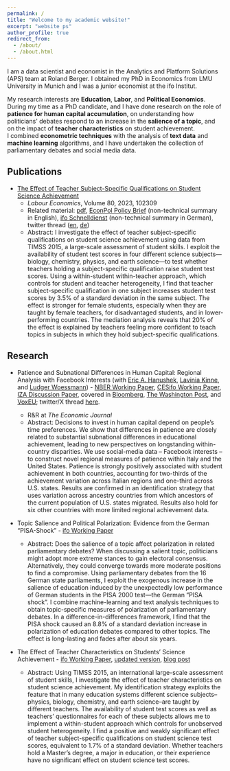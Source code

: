 ```yaml
---
permalink: /
title: "Welcome to my academic website!"
excerpt: "website ps"
author_profile: true
redirect_from: 
  - /about/
  - /about.html
---
```


I am a data scientist and economist in the Analytics and Platform Solutions (APS) team at Roland Berger. I obtained my PhD in Economics from LMU University in Munich and I was a junior economist at the ifo Institut.

My research interests are **Education**, **Labor**, and **Political Economics**.\
During my time as a PhD candidate, and I have done research on the role of **patience for human capital accumulation**, on understanding how politicians' debates respond to an increase in the **salience of a topic**, and on the impact of **teacher characteristics** on student achievement.\
I combined **econometric techniques** with the analysis of **text data** and **machine learning** algorithms, and I have undertaken the collection of parliamentary debates and social media data.

Publications
------
* [The Effect of Teacher Subject-Specific Qualifications on Student Science Achievement](https://www.sciencedirect.com/science/article/abs/pii/S0927537122001993?via%3Dihub)
	* *Labour Economics*, Volume 80, 2023, 102309
	* Related material: [pdf](https://psancassani.github.io/files/final_version_science_teachers.pdf), [EconPol Policy Brief](https://www.econpol.eu/publications/policy_brief_51) (non-technical summary in English), [ifo Schnelldienst](https://www.ifo.de/publikationen/2023/aufsatz-zeitschrift/fachspezifische-lehrkraftqualifikationen) (non-technical summary in German), twitter thread ([en](https://twitter.com/ifo_Education/status/1658788239954653184), [de](https://twitter.com/ifo_Bildung/status/1658757087860498434))
	* Abstract: I investigate the effect of teacher subject-specific qualifications on student science achievement using data from TIMSS 2015, a large-scale assessment of student skills. I exploit the availability of student test scores in four different science subjects—biology, chemistry, physics, and earth science—to test whether teachers holding a subject-specific qualification raise student test scores. Using a within-student within-teacher approach, which controls for student and teacher heterogeneity, I find that teacher subject-specific qualification in one subject increases student test scores by 3.5% of a standard deviation in the same subject. The effect is stronger for female students, especially when they are taught by female teachers, for disadvantaged students, and in lower-performing countries. The mediation analysis reveals that 20% of the effect is explained by teachers feeling more confident to teach topics in subjects in which they hold subject-specific qualifications.

Research
------
* Patience and Subnational Differences in Human Capital: Regional Analysis with Facebook Interests (with [Eric A. Hanushek](http://hanushek.stanford.edu/), [Lavinia Kinne](https://sites.google.com/view/laviniakinne/startseite), and [Ludger Woessmann](https://sites.google.com/view/woessmann-e)) - [NBER Working Paper](https://www.nber.org/papers/w31690), [CESifo Working Paper](https://www.cesifo.org/en/publications/2023/working-paper/can-patience-account-subnational-differences-student-achievement), [IZA Discussion Paper](https://www.iza.org/de/publications/dp/16458/can-patience-account-for-subnational-differences-in-student-achievement-regional-analysis-with-facebook-interests), covered in [Bloomberg](https://www.bloomberg.com/opinion/articles/2023-09-21/want-to-be-a-better-student-be-patient?cmpid%3D=socialflow-twitter-view&sref=htOHjx5Y), [The Washington Post](https://www.washingtonpost.com/business/2023/09/21/want-to-be-a-better-student-be-patient/7dbf4d96-587d-11ee-bf64-cd88fe7adc71_story.html), and [VoxEU](https://cepr.org/voxeu/columns/patience-and-north-south-divide-student-achievement-italy-and-us); twitter/X thread [here](https://x.com/Woessmann/status/1703638495623778567?s=20).
	* R&R at *The Economic Journal* 
	* Abstract: Decisions to invest in human capital depend on people’s time preferences. We show that differences in patience are closely related to substantial subnational differences in educational achievement, leading to new perspectives on longstanding within-country disparities. We use social-media data – Facebook interests – to construct novel regional measures of patience within Italy and the United States. Patience is strongly positively associated with student achievement in both countries, accounting for two-thirds of the achievement variation across Italian regions and one-third across U.S. states. Results are confirmed in an identification strategy that uses variation across ancestry countries from which ancestors of the current population of U.S. states migrated. Results also hold for six other countries with more limited regional achievement data.

* Topic Salience and Political Polarization: Evidence from the German “PISA-Shock” - [ifo Working Paper](https://www.ifo.de/DocDL/wp-2023-402-sancassani-topic-salience.pdf)
	* Abstract: Does the salience of a topic affect polarization in related parliamentary debates? When discussing a salient topic, politicians might adopt more extreme stances to gain electoral consensus. Alternatively, they could converge towards more moderate positions to find a compromise. Using parliamentary debates from the 16 German state parliaments, I exploit the exogenous increase in the salience of education induced by the unexpectedly low performance of German students in the PISA 2000 test—the German “PISA shock”. I combine machine-learning and text analysis techniques to obtain topic-specific measures of polarization of parliamentary debates. In a difference-in-differences framework, I find that the PISA shock caused an 8.8% of a standard deviation increase in polarization of education debates compared to other topics. The effect is long-lasting and fades after about six years.


* The Effect of Teacher Characteristics on Students’ Science Achievement - [ifo Working Paper](https://www.ifo.de/DocDL/wp-2021-348-sancassani-science-teachers.pdf), [updated version](https://psancassani.github.io/files/teacher_characteristics.pdf), [blog post](https://international-education.blog/en/the-more-experienced-the-moreboring/?cn-reloaded=1)
	* Abstract: Using TIMSS 2015, an international large-scale assessment of student skills, I investigate the effect of teacher characteristics on student science achievement. My identification strategy exploits the feature that in many education systems different science subjects–physics, biology, chemistry, and earth science–are taught by different teachers. The availability of student test scores as well as teachers’ questionnaires for each of these subjects allows me to implement a within-student approach which controls for unobserved student heterogeneity. I find a positive and weakly significant effect of teacher subject-specific qualifications on student science test scores, equivalent to 1.7% of a standard deviation. Whether teachers hold a Master’s degree, a major in education, or their experience have no significant effect on student science test scores.


